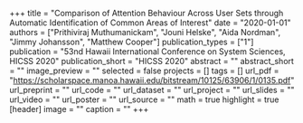 +++
title = "Comparison of Attention Behaviour Across User Sets through Automatic Identification of Common Areas of Interest"
date = "2020-01-01"
authors = ["Prithiviraj Muthumanickam", "Jouni Helske", "Aida Nordman", "Jimmy Johansson", "Matthew Cooper"]
publication_types = ["1"]
publication = "53nd Hawaii International Conference on System Sciences, HICSS 2020"
publication_short = "HICSS 2020"
abstract = ""
abstract_short = ""
image_preview = ""
selected = false
projects = []
tags = []
url_pdf = "https://scholarspace.manoa.hawaii.edu/bitstream/10125/63906/1/0135.pdf"
url_preprint = ""
url_code = ""
url_dataset = ""
url_project = ""
url_slides = ""
url_video = ""
url_poster = ""
url_source = ""
math = true
highlight = true
[header]
image = ""
caption = ""
+++
